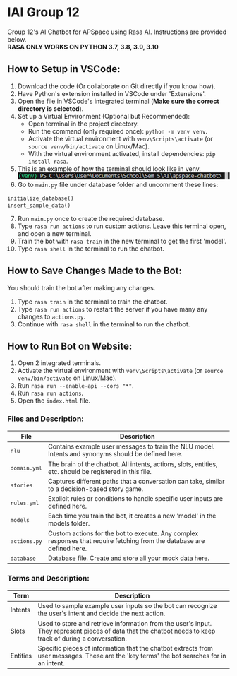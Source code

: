 # IAI Group 12

Group 12's AI Chatbot for APSpace using Rasa AI. Instructions are provided below.  
**RASA ONLY WORKS ON PYTHON 3.7, 3.8, 3.9, 3.10**

## How to Setup in VSCode:

1. Download the code (Or collaborate on Git directly if you know how).
2. Have Python's extension installed in VSCode under 'Extensions'.
3. Open the file in VSCode's integrated terminal (**Make sure the correct directory is selected**). 
4. Set up a Virtual Environment (Optional but Recommended):
   - Open terminal in the project directory.
   - Run the command (only required once): `python -m venv venv`.
   - Activate the virtual environment with `venv\Scripts\activate` (or `source venv/bin/activate` on Linux/Mac).
   - With the virtual environment activated, install dependencies: `pip install rasa`.
5. This is an example of how the terminal should look like in venv.
   ![Example Image](images/example.png)
6. Go to `main.py` file under database folder and uncomment these lines:
```
initialize_database()
insert_sample_data()
```
7. Run `main.py` once to create the required database.
8. Type `rasa run actions` to run custom actions. Leave this terminal open, and open a new terminal.
9. Train the bot with `rasa train` in the new terminal to get the first 'model'. 
10. Type `rasa shell` in the terminal to run the chatbot.

## How to Save Changes Made to the Bot:
You should train the bot after making any changes.
1. Type `rasa train` in the terminal to train the chatbot.
2. Type `rasa run actions` to restart the server if you have many any changes to `actions.py`.
3. Continue with `rasa shell` in the terminal to run the chatbot.


## How to Run Bot on Website:
1. Open 2 integrated terminals.
2. Activate the virtual environment with `venv\Scripts\activate` (or `source venv/bin/activate` on Linux/Mac).
3. Run `rasa run --enable-api --cors "*"`.
4. Run `rasa run actions`.
4. Open the `index.html` file. 


### Files and Description:

| File         | Description                                  |
| ------------ | -------------------------------------------- |
| `nlu`         | Contains example user messages to train the NLU model. Intents and synonyms should be defined here.  |
| `domain.yml`  | The brain of the chatbot. All intents, actions, slots, entities, etc. should be registered in this file. |
| `stories`     | Captures different paths that a conversation can take, similar to a decision-based story game. |
| `rules.yml`   | Explicit rules or conditions to handle specific user inputs are defined here.  |
| `models`      | Each time you train the bot, it creates a new 'model' in the models folder. |
| `actions.py`  | Custom actions for the bot to execute. Any complex responses that require fetching from the database are defined here. |
| `database`    | Database file. Create and store all your mock data here. |

### Terms and Description:

| Term        | Description                                 |
| ----------- | ------------------------------------------- |
| Intents     | Used to sample example user inputs so the bot can recognize the user's intent and decide the next action. |
| Slots       | Used to store and retrieve information from the user's input. They represent pieces of data that the chatbot needs to keep track of during a conversation. |
| Entities    | Specific pieces of information that the chatbot extracts from user messages. These are the 'key terms' the bot searches for in an intent. |



